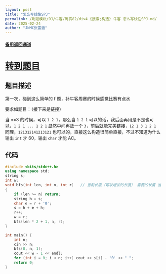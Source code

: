 ```yaml
---
layout: post
title: "怎么写线性SPJ"
permalink: /刷题模块/OJ/牛客/周赛82/div4_{搜索;构造}_牛客_怎么写线性SPJ.md/
date: 2025-02-24
author: "JNMC张富涵"
---
```


#### [备用返回通道](../../README.md)
# [转到题目](https://ac.nowcoder.com/acm/contest/102303/F)
## 题目描述

第一次，碰到这么简单的 f 题，补牛客周赛的时候感觉比赛有点水

要求如题目：（接下来是链接）

当 n=3 的时候，可以 `1 2 1`，那么当 `1 2 1` 可以的话，我后面再用是不是也可以，`1 2 1 ... 1 2 1` 显然中间再放一个 `3`，前后就能完美链接，`12 1 3 1 2 1` 同理，`121312141213121` 也可以的，直接这么构造很简单直接，不过不知道为什么输出 `int` 才 60，输出 `char` 才能 AC。

## 代码

```cpp
#include <bits/stdc++.h>
using namespace std;
string s;
int w;
void bfs(int len, int n, int r)   // 当前长度（可以增加的长度） 需要的长度 当前数字大小
{
    if (len >= n) return;
    string h = s;
    char e = r + '0';
    s = h + e + h;
    r++;
    w = r;
    bfs(len * 2 + 1, n, r);
}

int main() {
    int n;
    cin >> n;
    bfs(0, n, 1);
    cout << w - 1 << endl;
    for (int i = 0; i < n; i++) cout << s[i] - '0' << " ";
    return 0;
}
